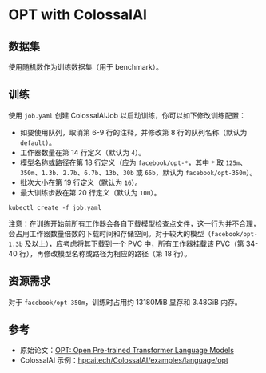 # OPT with ColossalAI

## 数据集

使用随机数作为训练数据集（用于 benchmark）。

## 训练

使用 `job.yaml` 创建 ColossalAIJob 以启动训练，你可以如下修改训练配置：

* 如要使用队列，取消第 6-9 行的注释，并修改第 8 行的队列名称（默认为 `default`）。
* 工作器数量在第 14 行定义（默认为 `4`）。
* 模型名称或路径在第 18 行定义（应为 `facebook/opt-*`，其中 `*` 取 `125m`、`350m`、`1.3b`、`2.7b`、`6.7b`、`13b`、`30b` 或 `66b`，默认为 `facebook/opt-350m`）。
* 批次大小在第 19 行定义（默认为 `16`）。
* 最大训练步数在第 20 行定义（默认为 `100`）。

```shell
kubectl create -f job.yaml
```

注意：在训练开始前所有工作器会各自下载模型检查点文件，这一行为并不合理，会占用工作器数量倍数的下载时间和存储空间。对于较大的模型（`facebook/opt-1.3b` 及以上），应考虑将其下载到一个 PVC 中，所有工作器挂载该 PVC（第 34-40 行），再修改模型名称或路径为相应的路径（第 18 行）。

## 资源需求

对于 `facebook/opt-350m`，训练时占用约 13180MiB 显存和 3.48GiB 内存。

## 参考

* 原始论文：[OPT: Open Pre-trained Transformer Language Models](https://arxiv.org/abs/2205.01068)
* ColossalAI 示例：[hpcaitech/ColossalAI/examples/language/opt](https://github.com/hpcaitech/ColossalAI/tree/main/examples/language/opt)
